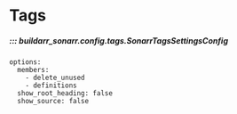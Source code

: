 # Tags

##### ::: buildarr_sonarr.config.tags.SonarrTagsSettingsConfig
    options:
      members:
        - delete_unused
        - definitions
      show_root_heading: false
      show_source: false
